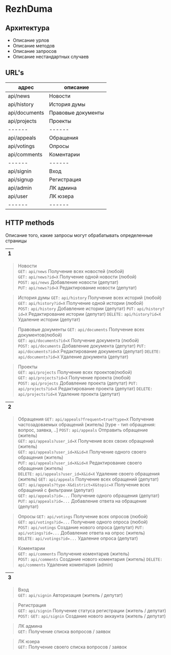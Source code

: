 
# RezhDuma


## Архитектура






- Описание урлов
- Описание методов
- Описание запросов
- Описание нестандартных случаев


## URL's


| адрес | описание |
| ------ | ------ |
| api/news | Новости  |
| api/history | История думы |
| api/documents | Правовые документы |
| api/projects | Проекты |
| ------ | ------ |
| api/appeals | Обращения|
| api/votings | Опросы|
| api/comments | Коментарии |
| ------ | ------ |
| api/signin | Вход |
| api/signup | Регистрация |
| api/admin | ЛК админа |
| api/user | ЛК юзера |
| ------ | ------ |


## HTTP methods

Описание того, какие запросы могут обрабатывать определенные страницы

|  1 |
| ------ |
>  Новости   
`GET:` `api/news`   Получение всех новостей (любой)  
`GET:` `api/news?id=X`   Получение одной новости (любой)  
`POST:` `api/news`  Добавление новости (депутат)  
`PUT:` `api/news?id=X`  Редактирование новости (депутат) 

>  История думы
>  `GET:` `api/history`   Получение всех историй (любой)  
`GET:` `api/history?id=X`   Получение одной истории (любой)  
`POST:` `api/history`  Добавление истории (депутат)
`PUT:` `api/history?id=X`  Редактирование истории (депутат)
`DELETE:` `api/history?id=X`  Удаление истории (депутат)

>  Правовые документы
`GET:` `api/documents`   Получение всех документов(любой)  
`GET:` `api/documents?id=X`   Получение документа (любой)  
`POST:` `api/documents`  Добавление документа (депутат)
`PUT:` `api/documents?id=X`  Редактирование документа (депутат)
`DELETE:` `api/documents?id=X`  Удаление документа (депутат)

>  Проекты      
`GET:` `api/projects`   Получение всех проектов(любой)  
`GET:` `api/projects?id=X`   Получение проекта (любой)  
`POST:` `api/projects`  Добавление проекта (депутат)
`PUT:` `api/projects?id=X`  Редактирование проекта (депутат)
`DELETE:` `api/projects?id=X`  Удаление проекта (депутат)


|  2 |
| ------ |

>  Обращения
`GET:` `api/appeals?frequent=true?type=X` Получение частозадоваемых обращений (житель)  [type - тип обращения: вопрос, заявка, ..]
`POST:` `api/appeals` Отправить обращение (житель)  
`GET:` `api/appeals?user_id=X` Получение всех своих обращений (житель)  
`GET:` `api/appeals?user_id=X&id=X` Получение одного своего обращения (житель)  
`PUT:` `api/appeals?user_id=X&id=X` Редактирование своего обращения (житель)  
`DELETE:` `api/appeals?user_id=X&id=X` Удаление своего обращения (житель) 
`GET:` `api/appeals` Получение всех обращений (депутат)  
`GET:` `api/appeals?type-X&district=X&topic=X` Получение всех обращений с фильтрами (депутат)    
`GET:` `api/appeals?id=...` Получение одного обращения (депутат)                              
`PUT:` `api/appeals?id=...`  Добавление ответа на обращение (депутат)        

>  Опросы
`GET:` `api/votings` Получение всех опросов (любой)   
`GET:` `api/votings?id=...` Получение одного опроса (любой)                              
`POST:` `api/votings` Создание нового опроса (депутат) 
`PUT:` `api/votings?id=...`  Добавление ответа на опрос (житель)        
`DELETE:` `api/votings?id=...`  Удаление опроса (депутат)

>  Коментарии      
`GET:` `api/comments`  Получение коментарив (житель)                           
`POST:` `api/comments`  Создание нового коментария (житель)
`DELETE:` `api/comments`    Удаление коментария (admin)

|  3 |
| ------ |
>  Вход      
`GET:` `api/signin`   Авторизация (житель / депутат)                         

>  Регистрация      
`GET:` `api/signin` Получение статуса регистрации  (житель / депутат)                  
`POST:` `GET:` `api/signin`  Создание нового аккаунта  (житель / депутат)                          

>  ЛК админа      
`GET:`   Получение списка вопросов / заявок 

>  ЛК юзера      
`GET:`   Получение своего списка вопросов / заявок 






